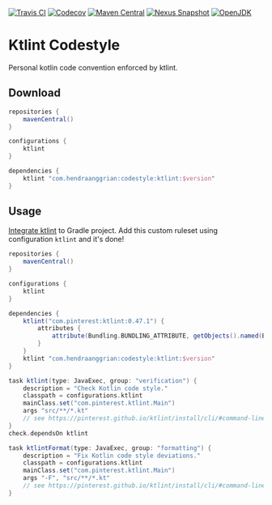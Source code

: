 [![Travis CI](https://img.shields.io/travis/com/hendraanggrian/codestyle-ktlint)](https://travis-ci.com/github/hendraanggrian/codestyle-ktlint/)
[![Codecov](https://img.shields.io/codecov/c/github/hendraanggrian/codestyle-ktlint)](https://codecov.io/gh/hendraanggrian/codestyle-ktlint/)
[![Maven Central](https://img.shields.io/maven-central/v/com.hendraanggrian.codestyle/ktlint)](https://search.maven.org/artifact/com.hendraanggrian.codestyle/ktlint/)
[![Nexus Snapshot](https://img.shields.io/nexus/s/com.hendraanggrian.codestyle/ktlint?server=https%3A%2F%2Fs01.oss.sonatype.org)](https://s01.oss.sonatype.org/content/repositories/snapshots/com/hendraanggrian/codestyle/ktlint/)
[![OpenJDK](https://img.shields.io/badge/jdk-1.8%2B-informational)](https://openjdk.java.net/projects/jdk8/)

# Ktlint Codestyle

Personal kotlin code convention enforced by ktlint.

## Download

```gradle
repositories {
    mavenCentral()
}

configurations {
    ktlint
}

dependencies {
    ktlint "com.hendraanggrian:codestyle:ktlint:$version"
}
```

## Usage

[Integrate ktlint](https://pinterest.github.io/ktlint/install/integrations/#custom-gradle-integration)
to Gradle project. Add this custom ruleset using configuration `ktlint` and it's done!

```gradle
repositories {
    mavenCentral()
}

configurations {
    ktlint
}

dependencies {
    ktlint("com.pinterest:ktlint:0.47.1") {
        attributes {
            attribute(Bundling.BUNDLING_ATTRIBUTE, getObjects().named(Bundling, Bundling.EXTERNAL))
        }
    }
    ktlint "com.hendraanggrian:codestyle:ktlint:$version"
}

task ktlint(type: JavaExec, group: "verification") {
    description = "Check Kotlin code style."
    classpath = configurations.ktlint
    mainClass.set("com.pinterest.ktlint.Main")
    args "src/**/*.kt"
    // see https://pinterest.github.io/ktlint/install/cli/#command-line-usage for more information
}
check.dependsOn ktlint

task ktlintFormat(type: JavaExec, group: "formatting") {
    description = "Fix Kotlin code style deviations."
    classpath = configurations.ktlint
    mainClass.set("com.pinterest.ktlint.Main")
    args "-F", "src/**/*.kt"
    // see https://pinterest.github.io/ktlint/install/cli/#command-line-usage for more information
}
```
